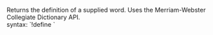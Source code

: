 Returns the definition of a supplied word. Uses the Merriam-Webster Collegiate Dictionary API.<br />
syntax: \`!define <word>\`